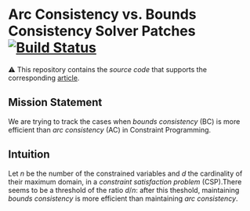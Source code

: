 # Arc Consistency vs. Bounds Consistency Solver Patches [![Build Status](https://travis-ci.org/pothitos/ACvsBC-Solver-Patches.svg?branch=master)](https://travis-ci.org/pothitos/ACvsBC-Solver-Patches)

:warning: This repository contains the _source code_ that
supports the corresponding
[article](https://github.com/pothitos/ACvsBC).

## Mission Statement

We are trying to track the cases when _bounds consistency_
(BC) is more efficient than _arc consistency_ (AC) in
Constraint Programming.

## Intuition

Let _n_ be the number of the constrained variables and _d_
the cardinality of their maximum domain, in a _constraint
satisfaction problem_ (CSP).There seems to be a threshold of
the ratio _d_/_n_: after this theshold, maintaining _bounds
consistency_ is more efficient than maintaining _arc
consistency_.
